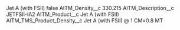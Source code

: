 <?xml version="1.0" encoding="UTF-8"?>
<CustomMetadata xmlns="http://soap.sforce.com/2006/04/metadata" xmlns:xsi="http://www.w3.org/2001/XMLSchema-instance" xmlns:xsd="http://www.w3.org/2001/XMLSchema">
    <label>Jet A (with FSII)</label>
    <protected>false</protected>
    <values>
        <field>AITM_Density__c</field>
        <value xsi:type="xsd:string">330.215</value>
    </values>
    <values>
        <field>AITM_Description__c</field>
        <value xsi:type="xsd:string">JETFSII-IA2</value>
    </values>
    <values>
        <field>AITM_Product__c</field>
        <value xsi:type="xsd:string">Jet A (with FSII)</value>
    </values>
    <values>
        <field>AITM_TMS_Product_Density__c</field>
        <value xsi:type="xsd:string">Jet A (with FSII) @ 1 CM=0.8 MT</value>
    </values>
</CustomMetadata>
